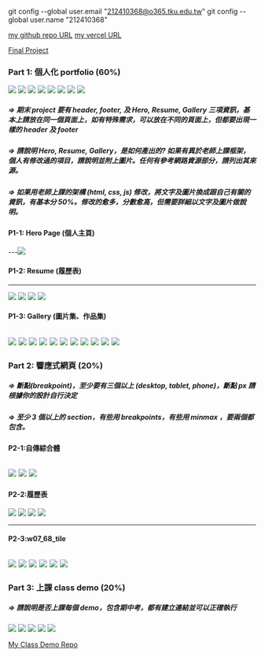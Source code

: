 git config --global user.email "212410368@o365.tku.edu.tw"
git config --global user.name "212410368"

[my github repo URL](https://github.com/github212410368/1121-sweb-demo-212410368)
[my vercel URL](https://github.com/github212410368/resume.git)

[Final Project](https://1121-sweb-demo-212410368-tsfw.vercel.app)

### Part 1: 個人化 portfolio (60%)
![](1.png)
![](2.png)
![](3.png)
![](4.png)
![](5.png)
![](6.png)
![](7.png)
![](8.png)
##### => 期末 project 要有 header, footer, 及 Hero, Resume, Gallery 三項資訊，基本上請放在同一個頁面上，如有特殊需求，可以放在不同的頁面上，但都要出現一樣的 header 及 footer

##### => 請說明 Hero, Resume, Gallery，是如何產出的? 如果有異於老師上課框架，個人有修改過的項目，請說明並附上圖片。任何有參考網路資源部分，請列出其來源。

##### => 如果用老師上課的架構 (html, css, js) 修改，將文字及圖片換成跟自己有關的資訊，有基本分 50%。修改的愈多，分數愈高，但需要詳細以文字及圖片做說明。

#### P1-1: Hero Page (個人主頁)

---![](1.png)

#### P1-2: Resume (履歷表)

---
![](166.png)
![](165.png)
![](155.png)
![](154.png)

#### P1-3: Gallery (圖片集、作品集)

![](01.png)
![](02.png)
![](03.png)
![](04.png)
![](05.png)
![](06.png)
![](07.png)
![](08.png)
![](09.png)
![](10.png)
![](11.png)
---

### Part 2: 響應式網頁 (20%)

##### => 斷點(breakpoint)，至少要有三個以上 (desktop, tablet, phone)，斷點 px 請根據你的設計自行決定

##### => 至少 3 個以上的 section，有些用 breakpoints，有些用 minmax ，要兩個都包含。

#### P2-1:自傳綜合體
![](501.png)
![](502.png)
![](503.png)
---


#### P2-2:履歷表
![](601.png)
![](602.png)
![](603.png)
![](604.png)

---



#### P2-3:w07_68_tile
![](001.png)
![](002.png)
![](003.png)
![](004.png)
![](005.png)
![](006.png)
---
 

### Part 3: 上課 class demo (20%)

##### => 請說明是否上課每個 demo，包含期中考，都有建立連結並可以正確執行

![](111.png)
![](010.png)
![](020.png)
![](030.png)
![](040.png)



[My Class Demo Repo](https://1121-sweb-demo-212410368-tsfw.vercel.app)
